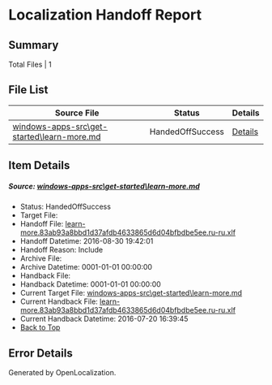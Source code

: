# <a name='report-top'></a> Localization Handoff Report

## Summary
 Total Files | 1

## File List
 Source File | Status | Details 
 ----------- | ------ | ------- 
 [windows-apps-src\get-started\learn-more.md](https://github.com/Microsoft/windows-apps/blob/8420f37160db9a3d1f2747923901ebe3d98dd95f/windows-apps-src/get-started/learn-more.md) | HandedOffSuccess | [Details](#2212e65a4e54b6e024a1e61038f08912af11f9a73931)

## Item Details
##### <a name='2212e65a4e54b6e024a1e61038f08912af11f9a73931'></a> Source: [windows-apps-src\get-started\learn-more.md](https://github.com/Microsoft/windows-apps/blob/8420f37160db9a3d1f2747923901ebe3d98dd95f/windows-apps-src/get-started/learn-more.md)
* Status: HandedOffSuccess
* Target File: 
* Handoff File: [learn-more.83ab93a8bbd1d37afdb4633865d6d04bfbdbe5ee.ru-ru.xlf](https://github.com/Microsoft/WDG.handoff/blob/c9c51fca7d95da272fb310ed4146c6bb4e3b29ad/ol-handoff/Microsoft/windows-apps.ru-ru/master/learn-more.83ab93a8bbd1d37afdb4633865d6d04bfbdbe5ee.ru-ru.xlf)
* Handoff Datetime: 2016-08-30 19:42:01
* Handoff Reason: Include
* Archive File: 
* Archive Datetime: 0001-01-01 00:00:00
* Handback File: 
* Handback Datetime: 0001-01-01 00:00:00
* Current Target File: [windows-apps-src\get-started\learn-more.md](https://github.com/Microsoft/windows-apps.ru-ru/blob/34a9aa0ec25917104b15042b1c4a956abe9c8ca4/windows-apps-src/get-started/learn-more.md)
* Current Handback File: [learn-more.83ab93a8bbd1d37afdb4633865d6d04bfbdbe5ee.ru-ru.xlf](https://github.com/Microsoft/WDG.handback/blob/34f8c55e7da1172ae438666ddec75c2a14fc2151/ol-handback/Microsoft/windows-apps.ru-ru/master/learn-more.83ab93a8bbd1d37afdb4633865d6d04bfbdbe5ee.ru-ru.xlf)
* Current Handback Datetime: 2016-07-20 16:39:45
* [Back to Top](#report-top)


## Error Details

Generated by OpenLocalization.
